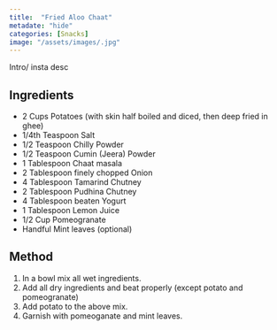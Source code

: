 ```yaml
---
title:  "Fried Aloo Chaat"
metadate: "hide"
categories: [Snacks]
image: "/assets/images/.jpg"
---
```


Intro/ insta desc 

## Ingredients

- 2 Cups Potatoes (with skin half boiled and diced, then deep fried in ghee)
- 1/4th Teaspoon Salt
- 1/2 Teaspoon Chilly Powder
- 1/2 Teaspoon Cumin (Jeera) Powder
- 1 Tablespoon Chaat masala
- 2 Tablespoon finely chopped Onion
- 4 Tablespoon Tamarind Chutney
- 2 Tablespoon Pudhina Chutney
- 4 Tablespoon beaten Yogurt 
- 1 Tablespoon Lemon Juice
- 1/2 Cup Pomeogranate
- Handful Mint leaves (optional)

## Method

1. In a bowl mix all wet ingredients.
2. Add all dry ingredients and beat properly (except potato and pomeogranate)
3. Add potato to the above mix.
4. Garnish with pomeoganate and mint leaves. 
 


